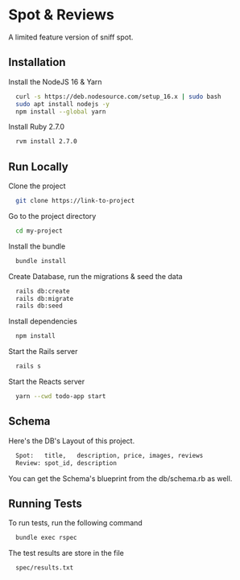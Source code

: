 # Spot & Reviews

A limited feature version of sniff spot.

## Installation

Install the NodeJS 16 & Yarn

```bash
  curl -s https://deb.nodesource.com/setup_16.x | sudo bash
  sudo apt install nodejs -y
  npm install --global yarn
```

Install Ruby 2.7.0

```bash
  rvm install 2.7.0
```

## Run Locally

Clone the project

```bash
  git clone https://link-to-project
```

Go to the project directory

```bash
  cd my-project
```

Install the bundle

```bash
  bundle install
```

Create Database, run the migrations & seed the data

```bash
  rails db:create
  rails db:migrate
  rails db:seed
```

Install dependencies

```bash
  npm install
```

Start the Rails server

```bash
  rails s
```

Start the Reacts server

```bash
  yarn --cwd todo-app start
```

## Schema

Here's the DB's Layout of this project.

```bash
  Spot:   title,   description, price, images, reviews
  Review: spot_id, description
```

You can get the Schema's blueprint from the db/schema.rb as well.

## Running Tests

To run tests, run the following command

```bash
  bundle exec rspec
```

The test results are store in the file

```
  spec/results.txt
```
